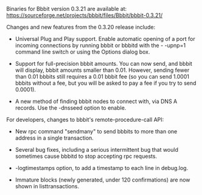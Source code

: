 Binaries for Bbbit version 0.3.21 are available at:
  https://sourceforge.net/projects/bbbit/files/Bbbit/bbbit-0.3.21/

Changes and new features from the 0.3.20 release include:

* Universal Plug and Play support.  Enable automatic opening of a port for incoming connections by running bbbit or bbbitd with the - -upnp=1 command line switch or using the Options dialog box.

* Support for full-precision bbbit amounts.  You can now send, and bbbit will display, bbbit amounts smaller than 0.01.  However, sending fewer than 0.01 bbbits still requires a 0.01 bbbit fee (so you can send 1.0001 bbbits without a fee, but you will be asked to pay a fee if you try to send 0.0001).

* A new method of finding bbbit nodes to connect with, via DNS A records. Use the -dnsseed option to enable.

For developers, changes to bbbit's remote-procedure-call API:

* New rpc command "sendmany" to send bbbits to more than one address in a single transaction.

* Several bug fixes, including a serious intermittent bug that would sometimes cause bbbitd to stop accepting rpc requests. 

* -logtimestamps option, to add a timestamp to each line in debug.log.

* Immature blocks (newly generated, under 120 confirmations) are now shown in listtransactions.
